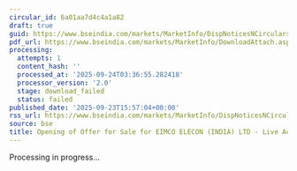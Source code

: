 ```yaml
---
circular_id: 6a01aa7d4c4a1a82
draft: true
guid: https://www.bseindia.com/markets/MarketInfo/DispNoticesNCirculars.aspx?Noticeid={1C4CB5C0-FAAC-4F34-B01D-13AD9B93915F}&noticeno=20250923-80&dt=09/23/2025&icount=80&totcount=84&flag=0
pdf_url: https://www.bseindia.com/markets/MarketInfo/DownloadAttach.aspx?id=20250923-80&attachedId=
processing:
  attempts: 1
  content_hash: ''
  processed_at: '2025-09-24T03:36:55.282418'
  processor_version: '2.0'
  stage: download_failed
  status: failed
published_date: '2025-09-23T15:57:04+00:00'
rss_url: https://www.bseindia.com/markets/MarketInfo/DispNoticesNCirculars.aspx?Noticeid={1C4CB5C0-FAAC-4F34-B01D-13AD9B93915F}&noticeno=20250923-80&dt=09/23/2025&icount=80&totcount=84&flag=0
source: bse
title: Opening of Offer for Sale for EIMCO ELECON (INDIA) LTD - Live Activities Schedule
---
```


Processing in progress...